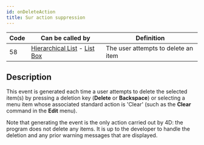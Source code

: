```yaml
---
id: onDeleteAction
title: Sur action suppression
---
```


| Code | Can be called by                                                                                | Definition                          |
| ---- | ----------------------------------------------------------------------------------------------- | ----------------------------------- |
| 58   | [Hierarchical List](FormObjects/list_overview.md) - [List Box](FormObjects/listbox_overview.md) | The user attempts to delete an item |


## Description

This event is generated each time a user attempts to delete the selected item(s) by pressing a deletion key (**Delete** or **Backspace**) or selecting a menu item whose associated standard action is 'Clear' (such as the **Clear** command in the **Edit** menu).

Note that generating the event is the only action carried out by 4D: the program does not delete any items. It is up to the developer to handle the deletion and any prior warning messages that are displayed.
